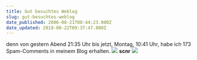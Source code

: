 ```yaml
---
title: Gut besuchtes Weblog
slug: gut-besuchtes-weblog
date_published: 2006-08-21T08:44:23.000Z
date_updated: 2018-08-22T09:37:47.000Z
---
```


denn von gestern Abend 21:35 Uhr bis jetzt, Montag, 10:41 Uhr, habe ich 173 Spam-Comments in meinem Blog erhalten.
![](//picdump.thafaker.de/performancing/spam.jpg)
**scnr**
![](//picdump.thafaker.de/performancing/spam2.jpg)
